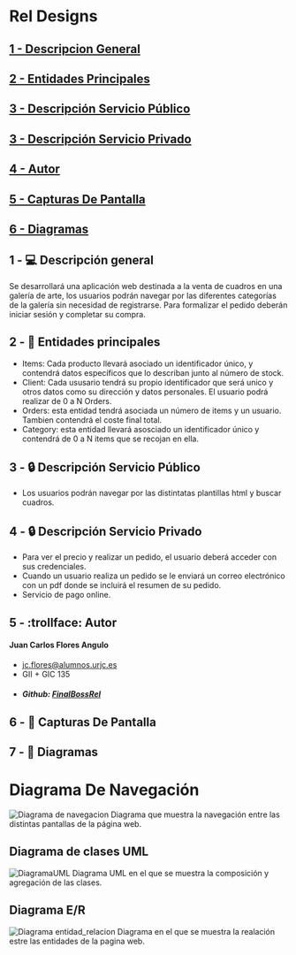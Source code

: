 # Rel Designs
## [1 - Descripcion General](#Descripcion)
## [2 - Entidades Principales](#Entidades)
## [3 - Descripción Servicio Público](#Servicio)
## [3 - Descripción Servicio Privado](#Servicio)
## [4 - Autor](#Autor)
## [5 - Capturas De Pantalla](#Capturas)
## [6 - Diagramas](#Diagramas)

## 1 - :computer: Descripción general <a name="descripcion">
Se desarrollará una aplicación web destinada a la venta de cuadros en una galería de arte, los usuarios podrán navegar por las diferentes categorías de la galería sin necesidad de registrarse. Para formalizar el pedido deberán iniciar sesión y completar su compra.

## 2 - :busts_in_silhouette: Entidades principales <a name="Entidades">
- Items: Cada producto llevará asociado un identificador único, y contendrá datos específicos que lo describan junto al número de stock. 
- Client: Cada ususario tendrá su propio identificador que será unico y otros datos como su dirección y datos personales. El usuario podrá realizar de 0 a N Orders.
- Orders: esta entidad tendrá asociada un número de items y un usuario. Tambien contendrá el coste final total.
- Category: esta entidad llevará asosciado un identificador único y contendrá de 0 a N items que se recojan en ella.
## 3 - :lock: Descripción Servicio Público<a name="Servicio">
- Los usuarios podrán navegar por las distintatas plantillas html y buscar cuadros.
## 4 - :lock: Descripción Servicio Privado
  - Para ver el precio y realizar un pedido, el usuario deberá acceder con sus credenciales.
  - Cuando un usuario realiza un pedido se le enviará un correo electrónico con un pdf donde se incluirá el resumen de su pedido.
  - Servicio de pago online.
## 5 - :trollface: Autor <a name="Autor">
#### Juan Carlos Flores Angulo
- jc.flores@alumnos.urjc.es
- GII + GIC 135
- ##### Github: [FinalBossRel](https://github.com/FinalBossRel)
## 6 - :book: Capturas De Pantalla <a name="Capturas">
  
## 7 - :pencil: Diagramas <a name="Diagramas">
# Diagrama De Navegación
![Diagrama de navegacion](https://user-images.githubusercontent.com/63256402/111145735-e0e3bd00-8588-11eb-894c-75543a4a6ffe.png)
Diagrama que muestra la navegación entre las distintas pantallas de la página web.
## Diagrama de clases UML
![DiagramaUML](https://user-images.githubusercontent.com/63256402/110469780-5b6c9280-80da-11eb-85f7-5de9e6d8328b.jpeg)
Diagrama UML en el que se muestra la composición y agregación de las clases.
## Diagrama E/R
![Diagrama entidad_relacion](https://user-images.githubusercontent.com/63256402/110317622-b0da6e00-800c-11eb-9a80-ae741759024f.jpeg)
Diagrama en el que se muestra la realación estre las entidades de la pagina web.



